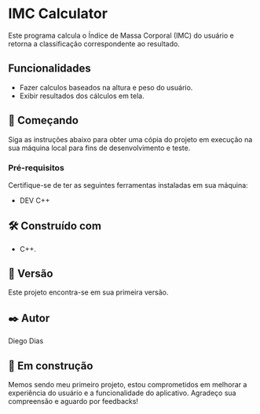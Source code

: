 <h1>IMC Calculator</h1>

<p>Este programa calcula o Índice de Massa Corporal (IMC) do usuário e retorna a classificação correspondente ao resultado.</p>

<h2>Funcionalidades</h2>

<ul>
  <li>Fazer calculos baseados na altura e peso do usuário. </li>
    <li>Exibir resultados dos cálculos em tela. </li>
</ul>

<h2>🚀 Começando</h2>

<p>Siga as instruções abaixo para obter uma cópia do projeto em execução na sua máquina local para fins de desenvolvimento e teste.</p>

<h3>Pré-requisitos</h3>

<p>Certifique-se de ter as seguintes ferramentas instaladas em sua máquina:</p>

<ul>
  <li>DEV C++</li>
  </ul>

<h2>🛠️ Construído com</h2>

<ul>
  <li>C++.</li>
</ul>

<h2>📌 Versão</h2>

<p>Este projeto encontra-se em sua primeira versão.</p>

<h2>✒️ Autor</h2>

<p>Diego Dias</p>

<h2>🚧 Em construção</h2>

<p>Memos sendo meu primeiro projeto, estou comprometidos em melhorar a experiência do usuário e a funcionalidade do aplicativo. Agradeço sua compreensão e aguardo por feedbacks!</p>

